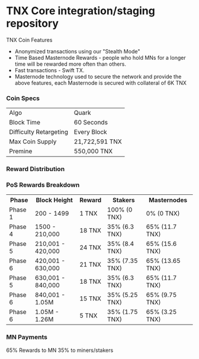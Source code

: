 TNX Core integration/staging repository
=======================================

TNX Coin Features
- Anonymized transactions using our "Stealth Mode"
- Time Based Masternode Rewards - people who hold MNs for a longer time will be rewarded more often than others.
- Fast transactions - Swift TX.
- Masternode technology used to secure the network and provide the above features, each Masternode is secured
  with collateral of 6K TNX

### Coin Specs
<table>
<tr><td>Algo</td><td>Quark</td></tr>
<tr><td>Block Time</td><td>60 Seconds</td></tr>
<tr><td>Difficulty Retargeting</td><td>Every Block</td></tr>
<tr><td>Max Coin Supply</td><td>21,722,591 TNX</td></tr>

<tr><td>Premine</td><td>550,000 TNX</td></tr>
</table>

### Reward Distribution


### PoS Rewards Breakdown

<table>
<th>Phase</th><th>Block Height</th><th>Reward</th><th>Stakers</th><th>Masternodes</th>
<tr><td>Phase 1</td><td>200 - 1499 </td><td>1 TNX</td><td>100% (0 TNX)</td><td> 0% (0 TNX)</td></tr>
<tr><td>Phase 4</td><td>1500 - 210,000</td><td>18 TNX</td><td>35% (6.3 TNX)</td><td>65% (11.7 TNX)</td></tr>
<tr><td>Phase 5</td><td>210,001 - 420,000</td><td>24 TNX</td><td>35% (8.4 TNX)</td><td>65% (15.6 TNX)</td></tr>
<tr><td>Phase 6</td><td>420,001 - 630,000</td><td>21 TNX</td><td>35% (7.35 TNX)</td><td>65% (13.65 TNX)</td></tr>
<tr><td>Phase 5</td><td>630,001 - 840,000</td><td>18 TNX</td><td>35% (6.3 TNX)</td><td>65% (11.7 TNX)</td></tr>
<tr><td>Phase 6</td><td>840,001 - 1.05M</td><td>15 TNX</td><td>35% (5.25 TNX)</td><td>65% (9.75 TNX)</td></tr>
<tr><td>Phase 6</td><td>1.05M - 1.26M</td><td>5 TNX</td><td>35% (1.75 TNX)</td><td>65% (3.25 TNX)</td></tr>
</table>

### MN Payments

65% Rewards to MN 35% to miners/stakers

